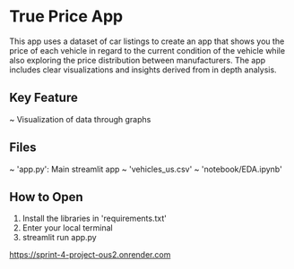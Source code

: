 # True Price App

This app uses a dataset of car listings to create an app that shows you the price of each vehicle in regard to the current condition of the vehicle while also exploring the price distribution between manufacturers. The app includes clear visualizations and insights derived from in depth analysis.

## Key Feature
~ Visualization of data through graphs

## Files
~ 'app.py': Main streamlit app
~ 'vehicles_us.csv'
~ 'notebook/EDA.ipynb'

## How to Open
1) Install the libraries in 'requirements.txt'
2) Enter your local terminal
3) streamlit run app.py

https://sprint-4-project-ous2.onrender.com
